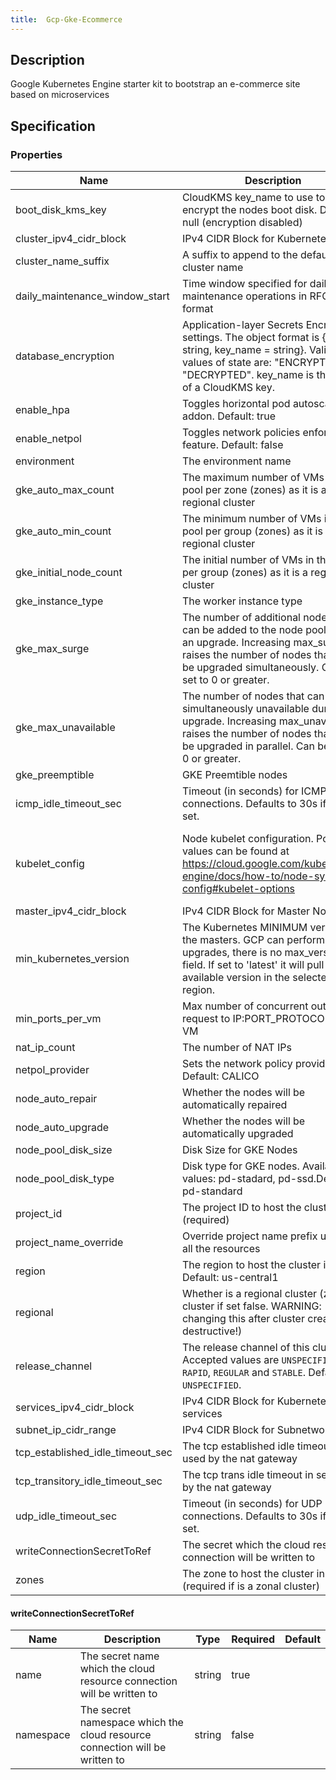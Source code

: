 ```yaml
---
title:  Gcp-Gke-Ecommerce
---
```


## Description

Google Kubernetes Engine starter kit to bootstrap an e-commerce site based on microservices

## Specification


### Properties

 Name | Description | Type | Required | Default 
 ------------ | ------------- | ------------- | ------------- | ------------- 
 boot_disk_kms_key | CloudKMS key_name to use to encrypt the nodes boot disk. Default: null (encryption disabled) | string | false |  
 cluster_ipv4_cidr_block | IPv4 CIDR Block for Kubernetes Pods | string | false |  
 cluster_name_suffix | A suffix to append to the default cluster name | string | false |  
 daily_maintenance_window_start | Time window specified for daily maintenance operations in RFC3339 format | string | false |  
 database_encryption | Application-layer Secrets Encryption settings. The object format is {state = string, key_name = string}. Valid values of state are: "ENCRYPTED"; "DECRYPTED". key_name is the name of a CloudKMS key. | object({ state = string, key_name = string }) | false |  
 enable_hpa | Toggles horizontal pod autoscaling addon. Default: true | bool | false |  
 enable_netpol | Toggles network policies enforcement feature. Default: false | bool | false |  
 environment | The environment name | string | false |  
 gke_auto_max_count | The maximum number of VMs in the pool per zone (zones) as it is a regional cluster | number | false |  
 gke_auto_min_count | The minimum number of VMs in the pool per group (zones) as it is a regional cluster | number | false |  
 gke_initial_node_count | The initial number of VMs in the pool per group (zones) as it is a regional cluster | number | false |  
 gke_instance_type | The worker instance type | string | false |  
 gke_max_surge | The number of additional nodes that can be added to the node pool during an upgrade. Increasing max_surge raises the number of nodes that can be upgraded simultaneously. Can be set to 0 or greater. | string | false |  
 gke_max_unavailable | The number of nodes that can be simultaneously unavailable during an upgrade. Increasing max_unavailable raises the number of nodes that can be upgraded in parallel. Can be set to 0 or greater. | string | false |  
 gke_preemptible | GKE Preemtible nodes | bool | false |  
 icmp_idle_timeout_sec | Timeout (in seconds) for ICMP connections. Defaults to 30s if not set. | string | false |  
 kubelet_config | Node kubelet configuration. Possible values can be found at https://cloud.google.com/kubernetes-engine/docs/how-to/node-system-config#kubelet-options | object({\n    cpu_manager_policy   = string,\n    cpu_cfs_quota        = bool,\n    cpu_cfs_quota_period = string\n  }) | false |  
 master_ipv4_cidr_block | IPv4 CIDR Block for Master Nodes | string | false |  
 min_kubernetes_version | The Kubernetes MINIMUM version of the masters. GCP can perform upgrades, there is no max_version field. If set to 'latest' it will pull latest available version in the selected region. | string | false |  
 min_ports_per_vm | Max number of concurrent outgoing request to IP:PORT_PROTOCOL per VM | string | false |  
 nat_ip_count | The number of NAT IPs | number | false |  
 netpol_provider | Sets the network policy provider. Default: CALICO | string | false |  
 node_auto_repair | Whether the nodes will be automatically repaired | bool | false |  
 node_auto_upgrade | Whether the nodes will be automatically upgraded | bool | false |  
 node_pool_disk_size | Disk Size for GKE Nodes | number | false |  
 node_pool_disk_type | Disk type for GKE nodes. Available values: pd-stadard, pd-ssd.Default: pd-standard | string | false |  
 project_id | The project ID to host the cluster in (required) | string | true |  
 project_name_override | Override project name prefix used in all the resources | string | false |  
 region | The region to host the cluster in. Default: us-central1 | string | false |  
 regional | Whether is a regional cluster (zonal cluster if set false. WARNING: changing this after cluster creation is destructive!) | bool | false |  
 release_channel | The release channel of this cluster. Accepted values are `UNSPECIFIED`, `RAPID`, `REGULAR` and `STABLE`. Defaults to `UNSPECIFIED`. | string | false |  
 services_ipv4_cidr_block | IPv4 CIDR Block for Kubernetes services | string | false |  
 subnet_ip_cidr_range | IPv4 CIDR Block for Subnetwork | string | false |  
 tcp_established_idle_timeout_sec | The tcp established idle timeout in sec used by the nat gateway | string | false |  
 tcp_transitory_idle_timeout_sec | The tcp trans idle timeout in sec used by the nat gateway | string | false |  
 udp_idle_timeout_sec | Timeout (in seconds) for UDP connections. Defaults to 30s if not set. | string | false |  
 writeConnectionSecretToRef | The secret which the cloud resource connection will be written to | [writeConnectionSecretToRef](#writeConnectionSecretToRef) | false |  
 zones | The zone to host the cluster in (required if is a zonal cluster) | list(string) | false |  


#### writeConnectionSecretToRef

 Name | Description | Type | Required | Default 
 ------------ | ------------- | ------------- | ------------- | ------------- 
 name | The secret name which the cloud resource connection will be written to | string | true |  
 namespace | The secret namespace which the cloud resource connection will be written to | string | false |  

